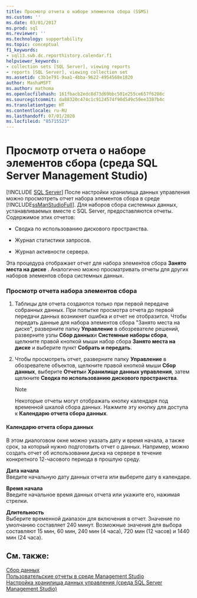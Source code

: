 ```yaml
---
title: Просмотр отчета о наборе элементов сбора (SSMS)
ms.custom: ''
ms.date: 03/01/2017
ms.prod: sql
ms.reviewer: ''
ms.technology: supportability
ms.topic: conceptual
f1_keywords:
- sql13.swb.dc.reporthistory.calendar.f1
helpviewer_keywords:
- collection sets [SQL Server], viewing reports
- reports [SQL Server], viewing collection set
ms.assetid: c3b1e791-9aa1-4bba-9622-4954568e1820
author: MashaMSFT
ms.author: mathoma
ms.openlocfilehash: 161fbacb2edc8d73d69bbc501e255ce657f6208c
ms.sourcegitcommit: da88320c474c1c9124574f90d549c50ee3387b4c
ms.translationtype: HT
ms.contentlocale: ru-RU
ms.lasthandoff: 07/01/2020
ms.locfileid: "85715523"
---
```

# <a name="view-a-collection-set-report-sql-server-management-studio"></a>Просмотр отчета о наборе элементов сбора (среда SQL Server Management Studio)
 [!INCLUDE [SQL Server](../../includes/applies-to-version/sqlserver.md)]
  После настройки хранилища данных управления можно просмотреть отчет набора элементов сбора в среде [!INCLUDE[ssManStudioFull](../../includes/ssmanstudiofull-md.md)]. Для наборов сбора системных данных, устанавливаемых вместе с SQL Server, предоставляются отчеты. Содержимое этих отчетов:  
  
-   Сводка по использованию дискового пространства.  
  
-   Журнал статистики запросов.  
  
-   Журнал активности сервера.  
  
 Эта процедура отображает отчет для набора элементов сбора **Занято места на диске** . Аналогично можно просматривать отчеты для других наборов элементов сбора системных данных.  
  
### <a name="to-view-a-collection-set-report"></a>Просмотр отчета набора элементов сбора  
  
1.  Таблицы для отчета создаются только при первой передаче собранных данных. При попытке просмотра отчета до первой передачи данных возникнет ошибка и отчет не отобразится. Чтобы передать данные для набора элементов сбора "Занято места на диске", разверните папку **Управление** в обозревателе решений, разверните узлы **Сбор данных**и **Системные наборы сбора**, щелкните правой кнопкой мыши набор сбора **Занято места на диске** и выберите пункт **Собрать и передать**.  
  
2.  Чтобы просмотреть отчет, разверните папку **Управление** в обозревателе объектов, щелкните правой кнопкой мыши **Сбор данных**, выберите **Отчеты**и **Хранилище данных управления**, затем щелкните **Сводка по использованию дискового пространства**.  
  
    > [!NOTE]  
    >  Некоторые отчеты могут отображать кнопку календаря под временной шкалой сбора данных. Нажмите эту кнопку для доступа к **Календарю отчета сбора данных**.  
  
#### <a name="data-collection-report-calendar"></a>Календарю отчета сбора данных  
 В этом диалоговом окне можно указать дату и время начала, а также срок, за который нужно подготовить отчет о данных. Например, можно создать отчет об использовании диска на сервере в течение конкретного 12-часового периода в прошлую среду.  
  
 **Дата начала**  
 Введите начальную дату данных отчета или выберите дату в календаре.  
  
 **Время начала**  
 Введите начальное время данных отчета или укажите его, нажимая стрелки.  
  
 **Длительность**  
 Выберите временной диапазон для включения в отчет. Значение по умолчанию составляет 240 минут. Возможные значения для выбора составляют 15 мин, 60 мин, 240 мин (4 часа), 720 мин (12 часов) и 1440 мин (24 часа).  
  
## <a name="see-also"></a>См. также:  
 [Сбор данных](../../relational-databases/data-collection/data-collection.md)   
 [Пользовательские отчеты в среде Management Studio](../../ssms/object/custom-reports-in-management-studio.md)   
 [Настройка хранилища данных управления (среда SQL Server Management Studio)](../../relational-databases/data-collection/configure-the-management-data-warehouse-sql-server-management-studio.md)  
  
  
